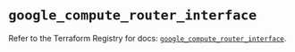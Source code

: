 # `google_compute_router_interface`

Refer to the Terraform Registry for docs: [`google_compute_router_interface`](https://registry.terraform.io/providers/hashicorp/google/6.49.0/docs/resources/compute_router_interface).
